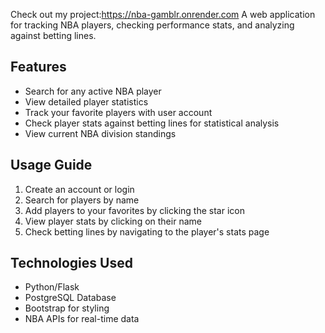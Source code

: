 Check out my project:https://nba-gamblr.onrender.com
A web application for tracking NBA players, checking performance stats, and analyzing against betting lines.

## Features

- Search for any active NBA player
- View detailed player statistics
- Track your favorite players with user account
- Check player stats against betting lines for statistical analysis
- View current NBA division standings

## Usage Guide

1. Create an account or login
2. Search for players by name
3. Add players to your favorites by clicking the star icon
4. View player stats by clicking on their name
5. Check betting lines by navigating to the player's stats page

## Technologies Used

- Python/Flask
- PostgreSQL Database
- Bootstrap for styling
- NBA APIs for real-time data
